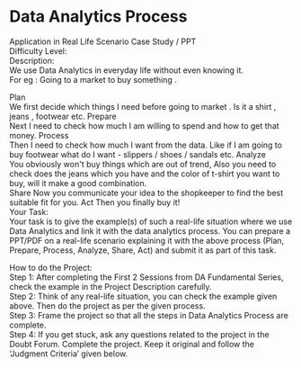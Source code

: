 # Data Analytics Process
Application in Real Life Scenario Case Study / PPT  
Difficulty Level:       
Description:  
We use Data Analytics in everyday life without even knowing it.  
For eg : Going to a market to buy something .  

Plan  
We first decide which things I need before going to market . Is it a shirt , jeans , footwear etc.
Prepare  
Next I need to check how much I am willing to spend and how to get that money.
Process  
Then I need to check how much I want from the data. Like if I am going to buy footwear what do I want - slippers / shoes / sandals etc.
Analyze  
You obviously won't buy things which are out of trend, Also you need to check does the jeans which you have and the color of t-shirt you want to buy, will it make a good combination.  
Share
Now you communicate your idea to the shopkeeper to find the best suitable fit for you.
Act
Then you finally buy it!  
Your Task:  
Your task is to give the example(s) of such a real-life situation where we use Data Analytics and link it with the data analytics process. You can prepare a PPT/PDF on a real-life scenario explaining it with the above process (Plan, Prepare, Process, Analyze, Share, Act) and submit it as part of this task.  

How to do the Project:  
Step 1: After completing the First 2 Sessions from DA Fundamental Series, check the example in the Project Description carefully.  
Step 2: Think of any real-life situation, you can check the example given above. Then do the project as per the given process.  
Step 3: Frame the project so that all the steps in Data Analytics Process are complete.  
Step 4: If you get stuck, ask any questions related to the project in the Doubt Forum. Complete the project. Keep it original and follow the ‘Judgment Criteria’ given below.  
